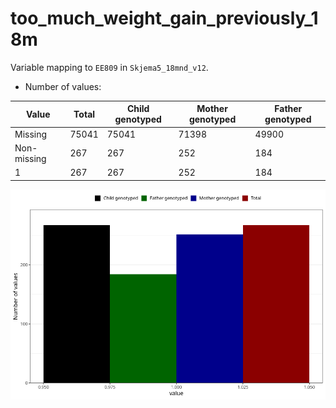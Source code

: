 # too_much_weight_gain_previously_18m
Variable mapping to `EE809` in `Skjema5_18mnd_v12`.
- Number of values:

| Value | Total | Child genotyped | Mother genotyped | Father genotyped |
| ----- | ----- | --------------- | ---------------- | ---------------- |
| Missing | 75041 | 75041 | 71398 | 49900 |
| Non-missing | 267 | 267 | 252 | 184 |
| 1 | 267 | 267 | 252 | 184 |



![](too_much_weight_gain_previously_18m_n.png)




